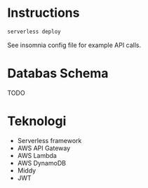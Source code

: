 # Instructions
```bash 
serverless deploy
```

See insomnia config file for example API calls.

# Databas Schema
TODO

# Teknologi
- Serverless framework
- AWS API Gateway
- AWS Lambda
- AWS DynamoDB
- Middy
- JWT
